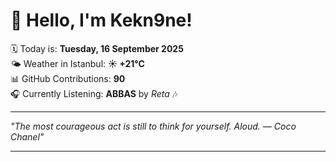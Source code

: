 # 👋 Hello, I'm Kekn9ne!

🗓️ Today is: **Tuesday, 16 September 2025**  
🌤️ Weather in Istanbul: **☀️   +21°C**  
📊 GitHub Contributions: **90**  
🎧 Currently Listening: **ABBAS** by *Reta* 🎶

---

_"The most courageous act is still to think for yourself. Aloud. — *Coco Chanel*"_

---
